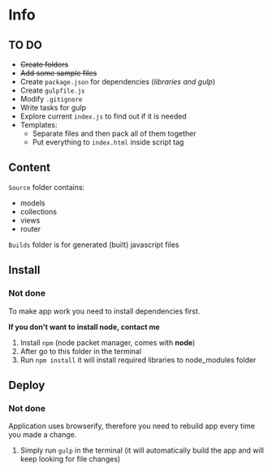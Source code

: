 # Info

## TO DO

* <s>Create folders</s>
* <s>Add some sample files</s>
* Create `package.json` for dependencies (*libraries and gulp*)
* Create `gulpfile.js`
* Modify `.gitignore`
* Write tasks for gulp
* Explore current `index.js` to find out if it is needed
* Templates:
  * Separate files and then pack all of them together
  * Put everything to `index.html` inside script tag


## Content

`Source` folder contains:

* models
* collections
* views
* router

`Builds` folder is for generated (built) javascript files


## Install

### **Not done**

To make app work you need to install dependencies first.

**If you don't want to install node, contact me**

1. Install `npm` (node packet manager, comes with **node**)
2. After go to this folder in the terminal
3. Run `npm install` it will install required libraries to node_modules folder


## Deploy

### **Not done**

Application uses browserify, therefore you need to rebuild app every time you made a change.

1. Simply run `gulp` in the terminal (it will automatically build the app and will keep looking for file changes)
